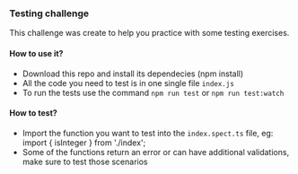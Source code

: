 ### Testing challenge

This challenge was create to help you practice with some testing exercises.

#### How to use it?
- Download this repo and install its dependecies (npm install)
- All the code you need to test is in one single file `index.js`
- To run the tests use the command `npm run test` or `npm run test:watch`

#### How to test?
- Import the function you want to test into the `index.spect.ts` file, eg: import { isInteger } from './index';
- Some of the functions return an error or can have additional validations, make sure to test those scenarios